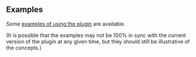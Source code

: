 ## Examples

Some [examples of using the plugin](https://github.com/kavedaa/sbt-javafx-examples) are available.

(It is possible that the examples may not be 100% in sync with the current version of the plugin at any given time, but they should still be illustrative of the concepts.) 


